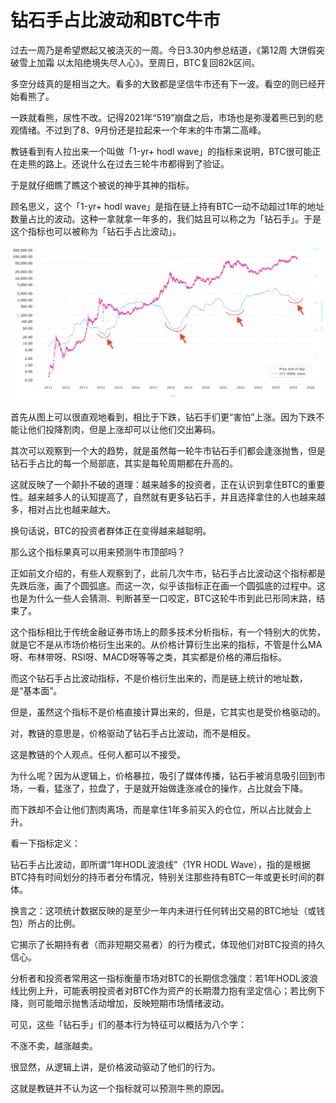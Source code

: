 # 钻石手占比波动和BTC牛市

过去一周乃是希望燃起又被浇灭的一周。今日3.30内参总结道，《第12周 大饼假突破雪上加霜 以太陷绝境失尽人心》。至周日，BTC复回82k区间。

多空分歧真的是相当之大。看多的大致都是坚信牛市还有下一波。看空的则已经开始看熊了。

一跌就看熊，尿性不改。记得2021年“519”崩盘之后，市场也是弥漫着熊已到的悲观情绪。不过到了8、9月份还是拉起来一个年末的牛市第二高峰。

教链看到有人拉出来一个叫做「1-yr+ hodl wave」的指标来说明，BTC很可能正在走熊的路上。还说什么在过去三轮牛市都得到了验证。

于是就仔细瞧了瞧这个被说的神乎其神的指标。

顾名思义，这个「1-yr+ hodl wave」是指在链上持有BTC一动不动超过1年的地址数量占比的波动。这种一拿就拿一年多的，我们姑且可以称之为「钻石手」。于是这个指标也可以被称为「钻石手占比波动」。

![](2025-03-30-A01.png)

首先从图上可以很直观地看到，相比于下跌，钻石手们更“害怕”上涨。因为下跌不能让他们投降割肉，但是上涨却可以让他们交出筹码。

其次可以观察到一个大的趋势，就是虽然每一轮牛市钻石手们都会逢涨抛售，但是钻石手占比的每一个局部底，其实是每轮周期都在升高的。

这就反映了一个颠扑不破的道理：越来越多的投资者，正在认识到拿住BTC的重要性。越来越多人的认知提高了，自然就有更多钻石手，并且选择拿住的人也越来越多，相对占比也越来越大。

换句话说，BTC的投资者群体正在变得越来越聪明。

那么这个指标果真可以用来预测牛市顶部吗？

正如前文介绍的，有些人观察到了，此前几次牛市，钻石手占比波动这个指标都是先跌后涨，画了个圆弧底。而这一次，似乎该指标正在画一个圆弧底的过程中。这也是为什么一些人会猜测、判断甚至一口咬定，BTC这轮牛市到此已形同末路，结束了。

这个指标相比于传统金融证券市场上的颇多技术分析指标，有一个特别大的优势，就是它不是从市场价格衍生出来的。从价格计算衍生出来的指标，不管是什么MA呀、布林带呀、RSI呀、MACD呀等等之类，其实都是价格的滞后指标。

而这个钻石手占比波动指标，不是价格衍生出来的，而是链上统计的地址数，是“基本面”。

但是，虽然这个指标不是价格直接计算出来的，但是，它其实也是受价格驱动的。

对，教链的意思是，价格驱动了钻石手占比波动，而不是相反。

这是教链的个人观点。任何人都可以不接受。

为什么呢？因为从逻辑上，价格暴拉，吸引了媒体传播，钻石手被消息吸引回到市场，一看，猛涨了，拉盘了，于是就开始做逢涨减仓的操作，占比就会下降。

而下跌却不会让他们割肉离场，而是拿住1年多前买入的仓位，所以占比就会上升。

看一下指标定义：

钻石手占比波动，即所谓“1年HODL波浪线”（1YR HODL Wave），指的是根据BTC持有时间划分的持币者分布情况，特别关注那些持有BTC一年或更长时间的群体。

换言之：这项统计数据反映的是至少一年内未进行任何转出交易的BTC地址（或钱包）所占的比例。

它揭示了长期持有者（而非短期交易者）的行为模式，体现他们对BTC投资的持久信心。

分析者和投资者常用这一指标衡量市场对BTC的长期信念强度：若1年HODL波浪线比例上升，可能表明投资者对BTC作为资产的长期潜力抱有坚定信心；若比例下降，则可能暗示抛售活动增加，反映短期市场情绪波动。

可见，这些「钻石手」们的基本行为特征可以概括为八个字：

不涨不卖，越涨越卖。

很显然，从逻辑上讲，是价格波动驱动了他们的行为。

这就是教链并不认为这一个指标就可以预测牛熊的原因。
